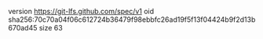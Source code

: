 version https://git-lfs.github.com/spec/v1
oid sha256:70c70a04f06c612724b36479f98ebbfc26ad19f5f13f04424b9f2d13b670ad45
size 63
